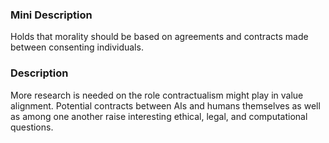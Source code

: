 ### Mini Description

Holds that morality should be based on agreements and contracts made between consenting individuals. 

### Description

More research is needed on the role contractualism might play in value alignment. Potential contracts between AIs and humans themselves as well as among one another raise interesting ethical, legal, and computational questions.
